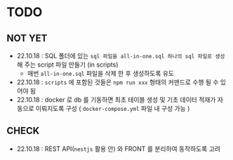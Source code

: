 # TODO

## NOT YET

- 22.10.18 : SQL 폴더에 있는 `sql 파일을 all-in-one.sql 하나의 sql 파일로 생성` 해 주는 script 파일 만들기 (in scripts)
  - 매번 `all-in-one.sql` 파일을 삭제 한 후 생성하도록 유도
- 22.10.18 : `scripts` 에 포함된 것들은 `npm run xxx` 형태의 커맨드로 수행 될 수 있어야 됨
- 22.10.18 : docker 로 db 를 기동하면 최초 테이블 생성 및 기초 데이터 적재가 자동으로 이뤄지도록 구성 ( `docker-compose.yml` 파일 내 구성 가능 )

## CHECK

- 22.10.18 : REST API(`nestjs` 활용 안) 와 FRONT 를 분리하여 동작하도록 고려
